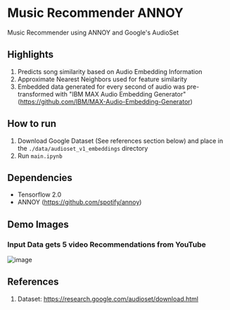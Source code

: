 # Music Recommender ANNOY
Music Recommender using ANNOY and Google's AudioSet

## Highlights
1. Predicts song similarity based on Audio Embedding Information
2. Approximate Nearest Neighbors used for feature similarity
3. Embedded data generated for every second of audio was pre-transformed with "IBM MAX Audio Embedding Generator" (https://github.com/IBM/MAX-Audio-Embedding-Generator)

## How to run
1. Download Google Dataset (See references section below) and place in the `./data/audioset_v1_embeddings` directory
2. Run `main.ipynb`

## Dependencies
- Tensorflow 2.0
- ANNOY (https://github.com/spotify/annoy)

## Demo Images
### Input Data gets 5 video Recommendations from YouTube
![image](https://user-images.githubusercontent.com/87340855/219968727-9b0e0a42-7233-4c01-95f8-cbd262884b80.png)

## References
1. Dataset: https://research.google.com/audioset/download.html
